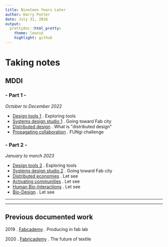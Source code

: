 ```yaml
---
title: Nineteen Years Later
author: Harry Potter
date: July 31, 2016
output:
  prettydoc::html_pretty:
    theme: leonid
    highlight: github
---
```


# Taking notes

## MDDI
### - Part 1 -
*October to December 2022*
- [Design tools 1](DesignTools.md) . Exploring tools
- [Systems design studio 1](SysStudio.md) . Going toward Fab city
- [Distributed design]() . What is "distributed design"
- [Propagating collaboration]() . FUNgi challenge 

### - Part 2 -
*January to march 2023*
- [Design tools 2]() . Exploring tools
- [Systems design studio 2]() . Going toward Fab city
- [Distributed economies]() . Let see
- [Activating communities]() . Let see
- [Human Bio-Interactions]() . Let see
- [Bio-Design]() . Let see
<hr>
<hr>

## Previous documented work
2019 . [Fabcademy](http://fabacademy.org/2019/labs/echofab/students/annie-ferlatte/) . Producing in fab lab

2020 . [Fabricademy](https://class.textile-academy.org/2021/annie.ferlatte/index.html) . The future of textile